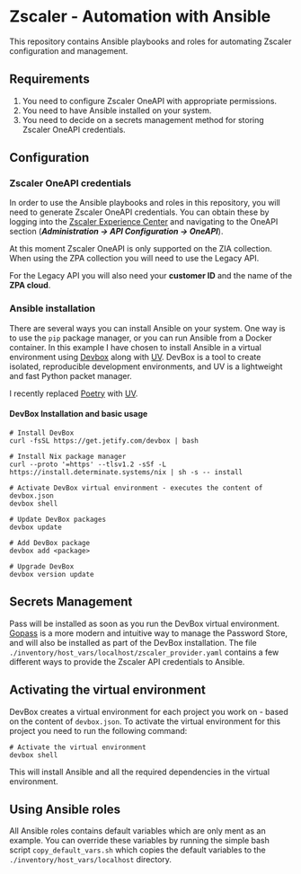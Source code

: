 # Zscaler - Automation with Ansible

This repository contains Ansible playbooks and roles for automating Zscaler configuration and management.

## Requirements

1. You need to configure Zscaler OneAPI with appropriate permissions.
2. You need to have Ansible installed on your system.
3. You need to decide on a secrets management method for storing Zscaler OneAPI credentials.

## Configuration

### Zscaler OneAPI credentials

In order to use the Ansible playbooks and roles in this repository, you will need to generate Zscaler OneAPI credentials. You can obtain these by logging into the [Zscaler Experience Center](https://console.zscaler.com) and navigating to the OneAPI section (***Administration -> API Configuration -> OneAPI***).

At this moment Zscaler OneAPI is only supported on the ZIA collection. When using the ZPA collection you will need to use the Legacy API.

For the Legacy API you will also need your **customer ID** and the name of the **ZPA cloud**.

### Ansible installation

There are several ways you can install Ansible on your system. One way is to use the `pip` package manager, or you can run Ansible from a Docker container.
In this example I have chosen to install Ansible in a virtual environment using [Devbox](https://www.jetify.com/devbox) along with [UV](https://docs.astral.sh/uv/).
DevBox is a tool to create isolated, reproducible development environments, and UV is a lightweight and fast Python packet manager.

I recently replaced [Poetry](https://python-poetry.org/) with [UV](https://docs.astral.sh/uv/).

#### DevBox Installation and basic usage

```shell
# Install DevBox
curl -fsSL https://get.jetify.com/devbox | bash

# Install Nix package manager
curl --proto '=https' --tlsv1.2 -sSf -L https://install.determinate.systems/nix | sh -s -- install

# Activate DevBox virtual environment - executes the content of devbox.json
devbox shell

# Update DevBox packages
devbox update

# Add DevBox package
devbox add <package>

# Upgrade DevBox
devbox version update
```

## Secrets Management

Pass will be installed as soon as you run the DevBox virtual environment. [Gopass](https://www.gopass.pw) is a more modern and intuitive way to manage the Password Store, and will also be installed as part of the DevBox installation.
The file `./inventory/host_vars/localhost/zscaler_provider.yaml` contains a few different ways to provide the Zscaler API credentials to Ansible.

## Activating the virtual environment

DevBox creates a virtual environment for each project you work on - based on the content of `devbox.json`. To activate the virtual environment for this project you need to run the following command:

```shell
# Activate the virtual environment
devbox shell
```

This will install Ansible and all the required dependencies in the virtual environment.

## Using Ansible roles

All Ansible roles contains default variables which are only ment as an example. You can override these variables by running the simple bash script `copy_default_vars.sh` which copies the default variables to the `./inventory/host_vars/localhost` directory.
